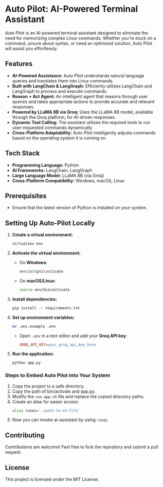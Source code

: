 # Auto Pilot: AI-Powered Terminal Assistant

Auto Pilot is an AI-powered terminal assistant designed to eliminate the need for memorizing complex Linux commands. Whether you're stuck on a command, unsure about syntax, or need an optimized solution, Auto Pilot will assist you effortlessly.

## Features

- **AI-Powered Assistance:** Auto Pilot understands natural language queries and translates them into Linux commands.
- **Built with LangChain & LangGraph:** Efficiently utilizes LangChain and LangGraph to process and execute commands.
- **Reason + Act Agent:** An intelligent agent that reasons through user queries and takes appropriate actions to provide accurate and relevant responses.
- **Powered by LLaMA 8B via Groq:** Uses the LLaMA 8B model, available through the Groq platform, for AI-driven responses.
- **Dynamic Tool Calling:** The assistant utilizes the required tools to run user-requested commands dynamically.
- **Cross-Platform Adaptability:** Auto Pilot intelligently adjusts commands based on the operating system it is running on.

## Tech Stack

- **Programming Language:** Python
- **AI Frameworks:** LangChain, LangGraph
- **Large Language Model:** LLaMA 8B (via Groq)
- **Cross-Platform Compatibility:** Windows, macOS, Linux

## Prerequisites

- Ensure that the latest version of Python is installed on your system.

## Setting Up Auto-Pilot Locally

1. **Create a virtual environment:**  

   ```bash
   virtualenv env
   ```  

2. **Activate the virtual environment:**  

   - On **Windows**:  
     ```bash
     env\Scripts\activate
     ```  
   - On **macOS/Linux**:  
     ```bash
     source env/bin/activate
     ```  

3. **Install dependencies:**  

   ```bash
   pip install -r requirements.txt
   ```  

4. **Set up environment variables:** 

   ```bash
   mv .env.example .env
   ```  
   - Open `.env` in a text editor and add your **Groq API key**:  
     ```ini
     GROQ_API_KEY=your_groq_api_key_here
     ```  

5. **Run the application:** 

   ```bash
   python app.py
   ```  

### Steps to Embed Auto Pilot into Your System

1. Copy the project to a safe directory.
2. Copy the path of bin/activate and app.py.
3. Modify the `run-app.sh` file and replace the copied directory paths.
4. Create an alias for easier access:
   ```bash
   alias runai='./path-to-sh-file'
   ```
5. Now you can invoke ai-assistant by using `runai`

## Contributing

Contributions are welcome! Feel free to fork the repository and submit a pull request.

## License

This project is licensed under the MIT License.

